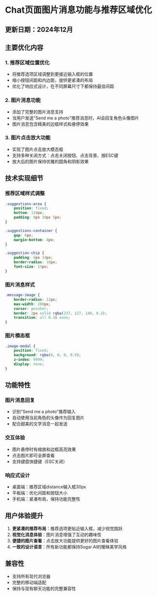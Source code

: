 # Chat页面图片消息功能与推荐区域优化

## 更新日期：2024年12月

## 主要优化内容

### 1. 推荐区域位置优化
- 将推荐选项区域调整到更接近输入框的位置
- 缩小按钮间距和内边距，提供更紧凑的布局
- 优化了响应式设计，在不同屏幕尺寸下都保持最佳间距

### 2. 图片消息功能
- 添加了完整的图片消息支持
- 当用户发送"Send me a photo"推荐消息时，AI会回复角色头像图片
- 图片消息包含精美的边框样式和悬停效果

### 3. 图片点击放大功能
- 实现了图片点击放大模态框
- 支持多种关闭方式：点击关闭按钮、点击背景、按ESC键
- 放大后的图片保持优雅的圆角和阴影效果

## 技术实现细节

### 推荐区域样式调整
```css
.suggestions-area {
    position: fixed;
    bottom: 110px;
    padding: 8px 30px 5px;
}

.suggestions-container {
    gap: 6px;
    margin-bottom: 8px;
}

.suggestion-chip {
    padding: 6px 14px;
    border-radius: 18px;
    font-size: 13px;
}
```

### 图片消息样式
```css
.message-image {
    border-radius: 12px;
    max-width: 280px;
    cursor: pointer;
    border: 2px solid rgba(237, 127, 140, 0.2);
    transition: all 0.3s ease;
}
```

### 图片模态框
```css
.image-modal {
    position: fixed;
    background: rgba(0, 0, 0, 0.9);
    z-index: 9999;
    display: none;
}
```

## 功能特性

### 图片消息回复
- 识别"Send me a photo"推荐输入
- 自动使用当前角色的头像作为回复图片
- 配合甜美的文字消息一起发送

### 交互体验
- 图片悬停时有缩放和边框高亮效果
- 点击图片即可全屏查看
- 支持键盘快捷键（ESC关闭）

### 响应式设计
- 桌面端：推荐区域distance输入框30px
- 平板端：优化间距和按钮大小
- 手机端：紧凑布局，保持功能完整性

## 用户体验提升

1. **更紧凑的推荐布局**：推荐选项更贴近输入框，减少视觉跳跃
2. **视觉化消息体验**：图片消息增强了互动的趣味性
3. **便捷的图片查看**：点击放大功能提供更好的图片查看体验
4. **一致的设计语言**：所有新功能都保持Sugar.AI的暧昧美学风格

## 兼容性
- 支持所有现代浏览器
- 完整的移动端适配
- 保持与现有聊天功能的完整兼容性 